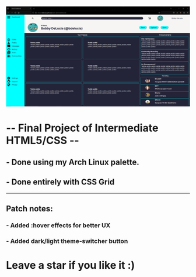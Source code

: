 ![image](preview.PNG)
# -- Final Project of Intermediate HTML5/CSS --
## - Done using my Arch Linux palette.
## - Done entirely with CSS Grid
-----------------------------------------------
## Patch notes:
### - Added :hover effects for better UX
### - Added dark/light theme-switcher button
# Leave a star if you like it :)
